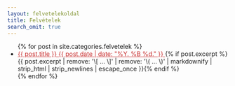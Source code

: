 ```yaml
---
layout: felvetelekoldal
title: Felvételek
search_omit: true
---
```


<ul class="post-list">
{% for post in site.categories.felvetelek %}
  <li><article><a href="{{ site.url }}{{ post.url }}"style="color:#ca3333">{{ post.title }} <span class="entry-date"><time datetime="{{ post.date | date_to_xmlschema }}">{{ post.date | date: "%Y. %B %d." }}</time></span> <a href="{{ site.url }}{{ post.url }}" style="text-decoration:none; color:#222"> {% if post.excerpt %} <span class="excerpt">{{ post.excerpt | remove: '\[ ... \]' | remove: '\( ... \)' | markdownify | strip_html | strip_newlines | escape_once }}</span>{% endif %}</a></article></li>
{% endfor %}
</ul>
